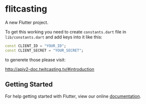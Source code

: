# flitcasting

A new Flutter project.

To get this working you need to create `constants.dart` file in `lib/constants.dart`
and add keys into it like this:

```dart
const CLIENT_ID = "YOUR_ID";
const CLIENT_SECRET = "YOUR_SECRET";

```

to generete those please visit:

http://apiv2-doc.twitcasting.tv/#introduction

## Getting Started

For help getting started with Flutter, view our online
[documentation](http://flutter.io/).

